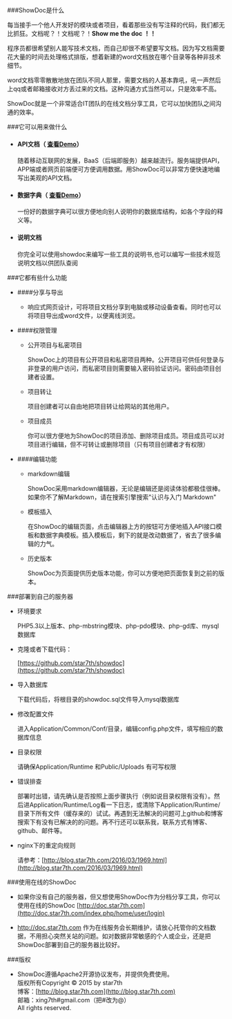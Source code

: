 ﻿###ShowDoc是什么

每当接手一个他人开发好的模块或者项目，看着那些没有写注释的代码，我们都无比抓狂。文档呢？！文档呢？！**Show me the doc  ！！**  
 
程序员都很希望别人能写技术文档，而自己却很不希望要写文档。因为写文档需要花大量的时间去处理格式排版，想着新建的word文档放在哪个目录等各种非技术细节。

word文档零零散散地放在团队不同人那里，需要文档的人基本靠吼，吼一声然后上qq或者邮箱接收对方丢过来的文档。这种沟通方式当然可以，只是效率不高。  
 
ShowDoc就是一个非常适合IT团队的在线文档分享工具，它可以加快团队之间沟通的效率。  

###它可以用来做什么

- #### API文档（ [查看Demo](http://doc.star7th.com/2)）

	随着移动互联网的发展，BaaS（后端即服务）越来越流行。服务端提供API，APP端或者网页前端便可方便调用数据。用ShowDoc可以非常方便快速地编写出美观的API文档。

- #### 数据字典（ [查看Demo](http://doc.star7th.com/1)）

	一份好的数据字典可以很方便地向别人说明你的数据库结构，如各个字段的释义等。

- #### 说明文档

	你完全可以使用showdoc来编写一些工具的说明书,也可以编写一些技术规范说明文档以供团队查阅

###它都有些什么功能

	
- ####分享与导出

	- 响应式网页设计，可将项目文档分享到电脑或移动设备查看。同时也可以将项目导出成word文件，以便离线浏览。

- ####权限管理
	- 公开项目与私密项目
		
		ShowDoc上的项目有公开项目和私密项目两种。公开项目可供任何登录与非登录的用户访问，而私密项目则需要输入密码验证访问。密码由项目创建者设置。
	
	- 项目转让
		
		项目创建者可以自由地把项目转让给网站的其他用户。
		
	- 项目成员
		
		你可以很方便地为ShowDoc的项目添加、删除项目成员。项目成员可以对项目进行编辑，但不可转让或删除项目（只有项目创建者才有权限）
- ####编辑功能
	- markdown编辑
		
		ShowDoc采用markdown编辑器，无论是编辑还是阅读体验都极佳很棒。如果你不了解Markdown，请在搜索引擎搜索"认识与入门 Markdown"
	
	- 模板插入
	
		在ShowDoc的编辑页面，点击编辑器上方的按钮可方便地插入API接口模板和数据字典模板。插入模板后，剩下的就是改动数据了，省去了很多编辑的力气。 
	
	- 历史版本
	
		ShowDoc为页面提供历史版本功能，你可以方便地把页面恢复到之前的版本。


###部署到自己的服务器

- 环境要求

	PHP5.3以上版本、php-mbstring模块、php-pdo模块、php-gd库、mysql数据库


- 克隆或者下载代码：

	[https://github.com/star7th/showdoc](https://github.com/star7th/showdoc)

- 导入数据库

	下载代码后，将根目录的showdoc.sql文件导入mysql数据库

- 修改配置文件

	进入Application/Common/Conf/目录，编辑config.php文件，填写相应的数据库信息

- 目录权限

	请确保Application/Runtime 和Public/Uploads 有可写权限

- 错误排查
	
	部署时出错，请先确认是否按照上面步骤执行（例如说目录权限有没有）。然后进Application/Runtime/Log看一下日志，或清除下Application/Runtime/目录下所有文件（缓存来的）试试。再遇到无法解决的问题可上github和博客搜索下有没有已解决的的问题。再不行还可以联系我，联系方式有博客、github、邮件等。

- nginx下的重定向规则
	
	请参考：[http://blog.star7th.com/2016/03/1969.html](http://blog.star7th.com/2016/03/1969.html)

###使用在线的ShowDoc

- 如果你没有自己的服务器，但又想使用ShowDoc作为分档分享工具，你可以使用在线的ShowDoc   [http://doc.star7th.com](http://doc.star7th.com/index.php/home/user/login)

- http://doc.star7th.com 作为在线服务会长期维护，请放心托管你的文档数据，不用担心突然关站的问题。如对数据非常敏感的个人或企业，还是把ShowDoc部署到自己的服务器比较好。

###版权

- ShowDoc遵循Apache2开源协议发布，并提供免费使用。  
版权所有Copyright © 2015 by star7th  
博客：[http://blog.star7th.com](http://blog.star7th.com)  
邮箱：xing7th#gmail.com（把#改为@）   
All rights reserved.